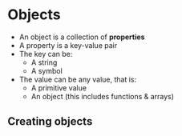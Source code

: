 # Objects

- An object is a collection of **properties**
- A property is a key-value pair
- The key can be:
  - A string
  - A symbol
- The value can be any value, that is:
  - A primitive value
  - An object (this includes functions & arrays)
  
## Creating objects
